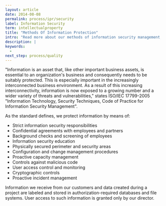 ```yaml
---
layout: article
date: 2014-08-08
permalink: process/ipr/security
label: Information Security
term: intellectualproperty
title: "Methods Of Information Protection"
intro: "Read more about our methods of information security management, ISO compliant"
description: |
keywords:
  -
next_step: process/quality
---
```


"Information is an asset that, like other important business assets, is essential to an
organization's business and consequently needs to be suitably protected. This is especially
important in the increasingly interconnected business environment. As a result of this increasing
interconnectivity, information is now exposed to a growing number and a wider variety of threats and
vulnerabilities," states ISO/IEC 17799-2005 "Information Technology, Security Techniques, Code of
Practice for Information Security Management".

As the standard defines, we protect information by means of:

 * Strict information security responsibilities
 * Confidential agreements with employees and partners
 * Background checks and screening of employees
 * Information security education
 * Physically secured perimeter and security areas
 * Configuration and change management procedures
 * Proactive capacity management
 * Controls against malicious code
 * User access control and monitoring
 * Cryptographic controls
 * Proactive incident management

Information we receive from our customers and data created during a project are labeled and stored
in authorization-required databases and file systems. User access to such information is granted
only by our director.

